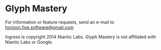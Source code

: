 # Glyph Mastery

For information or feature requests, send an e-mail to horizon.five.software@gmail.com

Ingress is copyright 2014 Niantic Labs. Glyph Mastery is not affiliated with Niantic Labs or Google.
